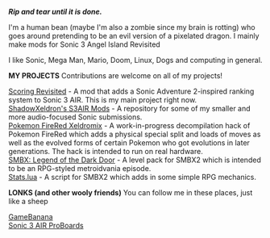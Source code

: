 ***Rip and tear until it is done.***

I'm a human bean (maybe I'm also a zombie since my brain is rotting) who goes around pretending to be an evil version of a pixelated dragon. I mainly make mods for Sonic 3 Angel Island Revisited

I like Sonic, Mega Man, Mario, Doom, Linux, Dogs and computing in general.

**MY PROJECTS**
Contributions are welcome on all of my projects!

[Scoring Revisited](https://github.com/ShadowXeldron/S3AIR-Scoring-Revisited) - A mod that adds a Sonic Adventure 2-inspired ranking system to Sonic 3 AIR. This is my main project right now.  
[ShadowXeldron's S3AIR Mods](https://github.com/ShadowXeldron/ShadowXeldrons-S3AIR-Mods) - A repository for some of my smaller and more audio-focused Sonic submissions.  
[Pokemon FireRed Xeldromix](https://github.com/ShadowXeldron/pokefirered-xeldromix) - A work-in-progress decompilation hack of Pokemon FireRed which adds a physical special split and loads of moves as well as the evolved forms of certain Pokemon who got evolutions in later generations. The hack is intended to run on real hardware.  
[SMBX: Legend of the Dark Door](https://github.com/ShadowXeldron/pokefirered-xeldromix) - A level pack for SMBX2 which is intended to be an RPG-styled metroidvania episode.  
[Stats.lua](https://gist.github.com/ShadowXeldron/53abdf8b765851d8d76933bf1dd020c2) - A script for SMBX2 which adds in some simple RPG mechanics.  

**LONKS (and other wooly friends)**
You can follow me in these places, just like a sheep

[GameBanana](https://gamebanana.com/members/1717449)  
[Sonic 3 AIR ProBoards](https://sonic3air.boards.net/user/258)


<!---
ShadowXeldron/ShadowXeldron is a ✨ special ✨ repository because its `README.md` (this file) appears on your GitHub profile.
You can click the Preview link to take a look at your changes.
--->
